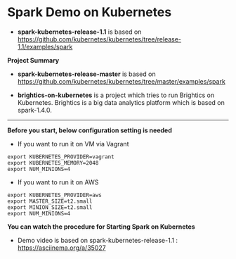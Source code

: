 # Spark Demo on Kubernetes

* **spark-kubernetes-release-1.1** is based on https://github.com/kubernetes/kubernetes/tree/release-1.1/examples/spark

**Project Summary**
* **spark-kubernetes-release-master** is based on https://github.com/kubernetes/kubernetes/tree/master/examples/spark

* **brightics-on-kubernetes** is a project which tries to run Brightics on Kubernetes. Brightics is a big data analytics platform which is based on spark-1.4.0.

---

**Before you start, below configuration setting is needed**

* If you want to run it on VM via Vagrant
```console
export KUBERNETES_PROVIDER=vagrant
export KUBERNETES_MEMORY=2048
export NUM_MINIONS=4
```

* If you want to run it on AWS
```console
export KUBERNETES_PROVIDER=aws
export MASTER_SIZE=t2.small
export MINION_SIZE=t2.small
export NUM_MINIONS=4
```

**You can watch the procedure for Starting Spark on Kubernetes**

* Demo video is based on spark-kubernetes-release-1.1 : https://asciinema.org/a/35027
